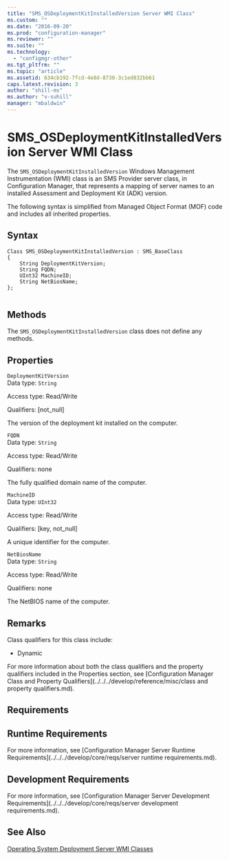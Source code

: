 ```yaml
---
title: "SMS_OSDeploymentKitInstalledVersion Server WMI Class"
ms.custom: ""
ms.date: "2016-09-20"
ms.prod: "configuration-manager"
ms.reviewer: ""
ms.suite: ""
ms.technology: 
  - "configmgr-other"
ms.tgt_pltfrm: ""
ms.topic: "article"
ms.assetid: 634cb192-7fcd-4e8d-8730-3c1ed832bb61
caps.latest.revision: 3
author: "shill-ms"
ms.author: "v-suhill"
manager: "mbaldwin"
---
```

# SMS_OSDeploymentKitInstalledVersion Server WMI Class
The `SMS_OSDeploymentKitInstalledVersion` Windows Management Instrumentation (WMI) class is an SMS Provider server class, in Configuration Manager, that represents a mapping of server names to an  installed Assessment and Deployment Kit (ADK) version.  
  
 The following syntax is simplified from Managed Object Format (MOF) code and includes all inherited properties.  
  
## Syntax  
  
```  
Class SMS_OSDeploymentKitInstalledVersion : SMS_BaseClass  
{  
    String DeploymentKitVersion;  
    String FQDN;  
    UInt32 MachineID;  
    String NetBiosName;  
};  
  
```  
  
## Methods  
 The `SMS_OSDeploymentKitInstalledVersion` class does not define any methods.  
  
## Properties  
 `DeploymentKitVersion`  
 Data type: `String`  
  
 Access type: Read/Write  
  
 Qualifiers: [not_null]  
  
 The version of the deployment kit installed on the computer.  
  
 `FQDN`  
 Data type: `String`  
  
 Access type: Read/Write  
  
 Qualifiers: none  
  
 The fully qualified domain name of the computer.  
  
 `MachineID`  
 Data type: `UInt32`  
  
 Access type: Read/Write  
  
 Qualifiers: [key, not_null]  
  
 A unique identifier for the computer.  
  
 `NetBiosName`  
 Data type: `String`  
  
 Access type: Read/Write  
  
 Qualifiers: none  
  
 The NetBIOS name of the computer.  
  
## Remarks  
 Class qualifiers for this class include:  
  
-   Dynamic  
  
 For more information about both the class qualifiers and the property qualifiers included in the Properties section, see [Configuration Manager Class and Property Qualifiers](../../../develop/reference/misc/class and property qualifiers.md).  
  
## Requirements  
  
## Runtime Requirements  
 For more information, see [Configuration Manager Server Runtime Requirements](../../../develop/core/reqs/server runtime requirements.md).  
  
## Development Requirements  
 For more information, see [Configuration Manager Server Development Requirements](../../../develop/core/reqs/server development requirements.md).  
  
## See Also  
 [Operating System Deployment Server WMI Classes](../../../develop/reference/osd/operating-system-deployment-server-wmi-classes.md)